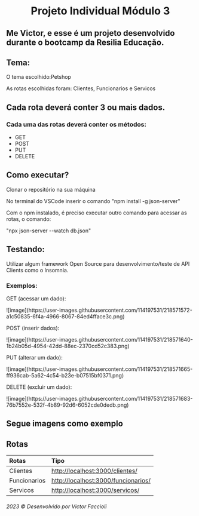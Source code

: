 <h1 align="center">Projeto Individual Módulo 3</h1>

<h2>  Me Victor, e esse é um projeto desenvolvido durante o bootcamp da Resilia Educação. </h2>

<h2>Tema:</h2>
<p>O tema escolhido:Petshop</p>
<p>As rotas escolhidas foram: Clientes, Funcionarios e Servicos</p>

<h2>Cada rota deverá conter 3 ou mais dados.</h2>

<h3>Cada uma das rotas deverá conter os métodos:</h3>
<ul>
<li>GET</li>
<li>POST</li>
<li>PUT</li>
<li>DELETE</li>
</ul>



<h2>Como executar?</h2>

<p>Clonar o repositório na sua máquina</p>

<p>No terminal do VSCode inserir o comando "npm install -g json-server"</p>

<p>Com o npm instalado, é preciso executar outro comando para acessar as rotas, o comando:</p>

<p>"npx json-server --watch db.json"</p>

<h2>Testando:</h2>

<p>Utilizar algum framework Open Source para desenvolvimento/teste de API Clients como o Insomnia.</p>

<h3>Exemplos:</h3>

<p>GET (acessar um dado):</p>
![image](https://user-images.githubusercontent.com/114197531/218571572-a1c50835-6f4a-4966-8067-84ed4fface3c.png)

<p>POST (inserir dados):</p>
![image](https://user-images.githubusercontent.com/114197531/218571640-1b24b05d-4954-42dd-88ec-2370cd52c383.png)

<p>PUT (alterar um dado):</p>
![image](https://user-images.githubusercontent.com/114197531/218571665-ff936cab-5a62-4c54-b23e-b07515bf0371.png)

<p>DELETE (excluir um dado):</p>
![image](https://user-images.githubusercontent.com/114197531/218571683-76b7552e-532f-4b89-92d6-6052cde0dedb.png)

<h2>Segue imagens como exemplo</h2>


<h2> Rotas </h2>

| Rotas   | Tipo       |
| :---------- | :--------- | 
| Clientes |[http://localhost:3000/clientes/](http://localhost:3000/clientes/) |
| Funcionarios | [http://localhost:3000/funcionarios/](http://localhost:3000/funcionarios/) | 
| Servicos | [http://localhost:3000/servicos/](http://localhost:3000/servicos/) | 


<h6>2023 ©️ Desenvolvido por Victor Faccioli</h6
